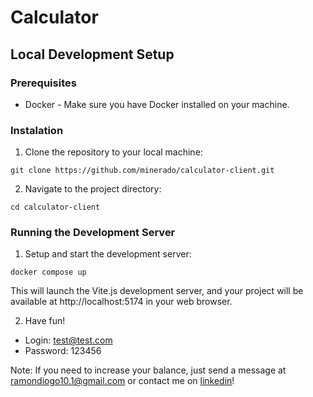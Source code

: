 # Calculator

## Local Development Setup

### Prerequisites

- Docker - Make sure you have Docker installed on your machine.

### Instalation

1. Clone the repository to your local machine:

`git clone https://github.com/minerado/calculator-client.git`

2. Navigate to the project directory:

`cd calculator-client`

### Running the Development Server

1. Setup and start the development server:

`docker compose up`

This will launch the Vite.js development server, and your project will be available at http://localhost:5174 in your web browser.

2. Have fun!

- Login: test@test.com
- Password: 123456

Note: If you need to increase your balance, just send a message at ramondiogo10.1@gmail.com or contact me on [linkedin](https://www.linkedin.com/in/ramon-gomes-91ab3649/)!
